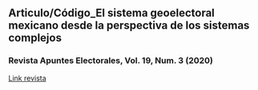 ## Articulo/Código_El sistema geoelectoral mexicano desde la perspectiva de los sistemas complejos
### Revista Apuntes Electorales, Vol. 19, Num. 3 (2020)

[Link revista](https://aelectorales.ieem.org.mx/index.php/ae/article/view/780)


